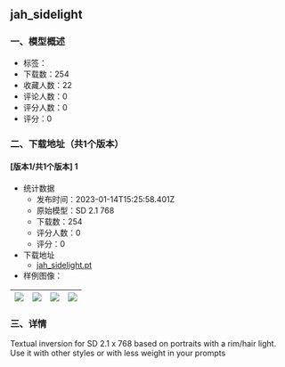 ## jah_sidelight
### 一、模型概述

- 标签：
- 下载数：254
- 收藏人数：22
- 评论人数：0
- 评分人数：0
- 评分：0

### 二、下载地址（共1个版本）

#### [版本1/共1个版本] 1

- 统计数据
  - 发布时间：2023-01-14T15:25:58.401Z
  - 原始模型：SD 2.1 768
  - 下载数：254
  - 评分人数：0
  - 评分：0
- 下载地址
  - [jah_sidelight.pt](https://civitai.com/api/download/models/5126)
- 样例图像：

| <img src="https://image.civitai.com/xG1nkqKTMzGDvpLrqFT7WA/68ec0186-5f84-42d2-91d5-0f0d574aa900/width=450/38368.jpeg" /> | <img src="https://image.civitai.com/xG1nkqKTMzGDvpLrqFT7WA/6c43fe45-411c-4e53-38c2-f682f04df000/width=450/38367.jpeg" /> | <img src="https://image.civitai.com/xG1nkqKTMzGDvpLrqFT7WA/a1fa4e6c-1cbc-4f6b-ab61-37a087bdd800/width=450/38366.jpeg" /> | <img src="https://image.civitai.com/xG1nkqKTMzGDvpLrqFT7WA/c1e0f0c4-3375-4928-462b-f21bee190800/width=450/38365.jpeg" /> |
| ---- | ---- | ---- | ---- |


### 三、详情
<p>Textual inversion for SD 2.1 x 768 based on portraits with a rim/hair light. Use it with other styles or with less weight in your prompts</p>